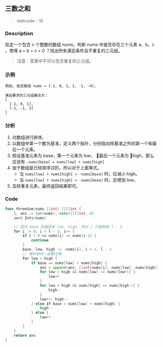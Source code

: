 ## 三数之和
> leetcode - 15

### Description
给定一个包含 n 个整数的数组 nums，判断 nums 中是否存在三个元素 a，b，c ，使得 a + b + c = 0 ？找出所有满足条件且不重复的三元组。

> 注意：答案中不可以包含重复的三元组。

### 示例
```
例如, 给定数组 nums = [-1, 0, 1, 2, -1, -4]，

满足要求的三元组集合为：
[
  [-1, 0, 1],
  [-1, -1, 2]
]
```

### 分析
1. 对数组进行排序。
1. 以数组中第一个数为基准，定义两个指针，分别指向除基准之外的第一个和最后一个元素。
1. 假设基准元素为 base，第一个元素为 low， 最后一个元素为 high，那么应该有 `-nums[base] = nums[low] + nums[high]`
1. 由于数组是已经排序过的，所以对于上面等式。
    * 当 `nums[low] + nums[high] > -nums[base]` 时，应减小 high。
    * 当 `nums[low] + nums[high] < -nums[base]` 时，应增加 low。
1. 去除重复元素，最终返回结果即可。

### Code
```go
func threeSum(nums []int) [][]int {
    l, ans := len(nums), make([][]int, 0)
    sort.Ints(nums)

    // 因为 base 后面还有 low, high, 所以 i 只能取到 l - 2
    for i := 0; i < l - 2; i++ {
        if i > 0 && nums[i] == nums[i-1] {
            continue
        }
        base, low, high := -nums[i], i + 1, l - 1
        // 循环条件一定要注意
        for low < high {
            if base == nums[low] + nums[high] {
                ans = append(ans, []int{nums[i], nums[low], nums[high]})
                for low < high && nums[low] == nums[low+1] {
                    low++
                }
                for low < high && nums[high] == nums[high-1] {
                    high--
                }
                low++; high--
            } else if base < nums[low] + nums[high] {
                high--
            } else {
                low++
            }
        }
    }
    return ans
}
```